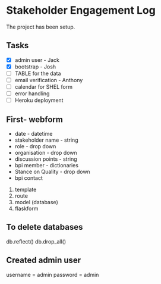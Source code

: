 # Stakeholder Engagement Log

The project has been setup.

## Tasks
- [x] admin user - Jack
- [x] bootstrap - Josh
- [ ] TABLE for the data
- [ ] email verification - Anthony
- [ ] calendar for SHEL form
- [ ] error handling
- [ ] Heroku deployment

## First- webform
* date - datetime
* stakeholder name - string
* role - drop down
* organisation - drop down
* discussion points - string
* bpi member - dictionaries
* Stance on Quality - drop down
* bpi contact

1. template
2. route
3. model (database)
4. flaskform


## To delete databases
db.reflect()
db.drop_all()


## Created admin user
username = admin
password = admin
